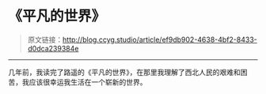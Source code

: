 # 《平凡的世界》

[annotation]: <id> (ef9db902-4638-4bf2-8433-d0dca239384e)
[annotation]: <status> (protect)
[annotation]: <create_time> (2019-04-30 23:33:48)
[annotation]: <category> (读书笔记)
[annotation]: <comments> (false)

> 原文链接：<http://blog.ccyg.studio/article/ef9db902-4638-4bf2-8433-d0dca239384e>

---


几年前，我读完了路遥的《平凡的世界》，在那里我理解了西北人民的艰难和困苦，我应该很幸运我生活在一个崭新的世界。